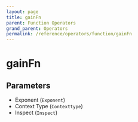 ```yaml
---
layout: page
title: gainFn
parent: Function Operators
grand_parent: Operators
permalink: /reference/operators/function/gainFn
---
```


# gainFn

## Parameters

* Exponent (`Exponent`)
* Context Type (`Contexttype`)
* Inspect (`Inspect`)
